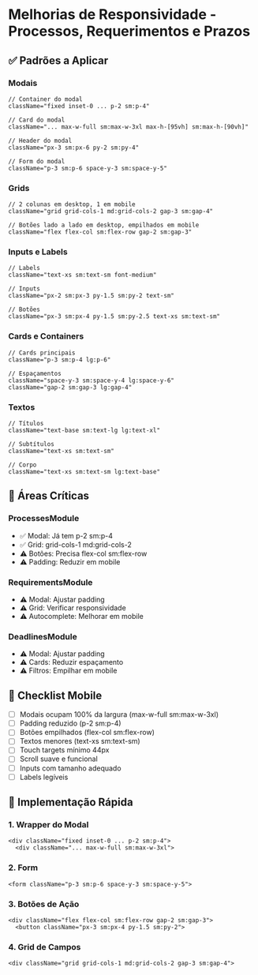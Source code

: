 # Melhorias de Responsividade - Processos, Requerimentos e Prazos

## ✅ Padrões a Aplicar

### Modais
```tsx
// Container do modal
className="fixed inset-0 ... p-2 sm:p-4"

// Card do modal
className="... max-w-full sm:max-w-3xl max-h-[95vh] sm:max-h-[90vh]"

// Header do modal
className="px-3 sm:px-6 py-2 sm:py-4"

// Form do modal
className="p-3 sm:p-6 space-y-3 sm:space-y-5"
```

### Grids
```tsx
// 2 colunas em desktop, 1 em mobile
className="grid grid-cols-1 md:grid-cols-2 gap-3 sm:gap-4"

// Botões lado a lado em desktop, empilhados em mobile
className="flex flex-col sm:flex-row gap-2 sm:gap-3"
```

### Inputs e Labels
```tsx
// Labels
className="text-xs sm:text-sm font-medium"

// Inputs
className="px-2 sm:px-3 py-1.5 sm:py-2 text-sm"

// Botões
className="px-3 sm:px-4 py-1.5 sm:py-2.5 text-xs sm:text-sm"
```

### Cards e Containers
```tsx
// Cards principais
className="p-3 sm:p-4 lg:p-6"

// Espaçamentos
className="space-y-3 sm:space-y-4 lg:space-y-6"
className="gap-2 sm:gap-3 lg:gap-4"
```

### Textos
```tsx
// Títulos
className="text-base sm:text-lg lg:text-xl"

// Subtítulos
className="text-xs sm:text-sm"

// Corpo
className="text-xs sm:text-sm lg:text-base"
```

## 🎯 Áreas Críticas

### ProcessesModule
- ✅ Modal: Já tem p-2 sm:p-4
- ✅ Grid: grid-cols-1 md:grid-cols-2
- ⚠️ Botões: Precisa flex-col sm:flex-row
- ⚠️ Padding: Reduzir em mobile

### RequirementsModule
- ⚠️ Modal: Ajustar padding
- ⚠️ Grid: Verificar responsividade
- ⚠️ Autocomplete: Melhorar em mobile

### DeadlinesModule
- ⚠️ Modal: Ajustar padding
- ⚠️ Cards: Reduzir espaçamento
- ⚠️ Filtros: Empilhar em mobile

## 📱 Checklist Mobile

- [ ] Modais ocupam 100% da largura (max-w-full sm:max-w-3xl)
- [ ] Padding reduzido (p-2 sm:p-4)
- [ ] Botões empilhados (flex-col sm:flex-row)
- [ ] Textos menores (text-xs sm:text-sm)
- [ ] Touch targets mínimo 44px
- [ ] Scroll suave e funcional
- [ ] Inputs com tamanho adequado
- [ ] Labels legíveis

## 🚀 Implementação Rápida

### 1. Wrapper do Modal
```tsx
<div className="fixed inset-0 ... p-2 sm:p-4">
  <div className="... max-w-full sm:max-w-3xl">
```

### 2. Form
```tsx
<form className="p-3 sm:p-6 space-y-3 sm:space-y-5">
```

### 3. Botões de Ação
```tsx
<div className="flex flex-col sm:flex-row gap-2 sm:gap-3">
  <button className="px-3 sm:px-4 py-1.5 sm:py-2">
```

### 4. Grid de Campos
```tsx
<div className="grid grid-cols-1 md:grid-cols-2 gap-3 sm:gap-4">
```

